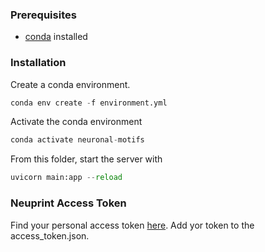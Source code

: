 
### Prerequisites

* [conda](https://docs.conda.io/en/latest/) installed

### Installation

Create a conda environment.

```python
conda env create -f environment.yml
```

Activate the conda environment

```python
conda activate neuronal-motifs
```

From this folder, start the server with

```python
uvicorn main:app --reload
```

### Neuprint Access Token

Find your personal access token [here](https://neuprint.janelia.org/account). Add yor token to the access_token.json.

